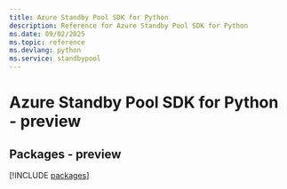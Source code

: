 ```yaml
---
title: Azure Standby Pool SDK for Python
description: Reference for Azure Standby Pool SDK for Python
ms.date: 09/02/2025
ms.topic: reference
ms.devlang: python
ms.service: standbypool
---
```

# Azure Standby Pool SDK for Python - preview
## Packages - preview
[!INCLUDE [packages](standby-pool-index.md)]